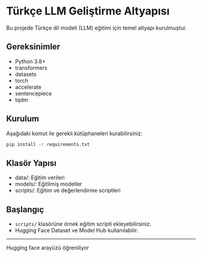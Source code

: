 # Türkçe LLM Geliştirme Altyapısı

Bu projede Türkçe dil modeli (LLM) eğitimi için temel altyapı kurulmuştur.

## Gereksinimler
- Python 3.8+
- transformers
- datasets
- torch
- accelerate
- sentencepiece
- tqdm

## Kurulum
Aşağıdaki komut ile gerekli kütüphaneleri kurabilirsiniz:

```bash
pip install -r requirements.txt
```

## Klasör Yapısı
- data/: Eğitim verileri
- models/: Eğitilmiş modeller
- scripts/: Eğitim ve değerlendirme scriptleri

## Başlangıç
- `scripts/` klasörüne örnek eğitim scripti ekleyebilirsiniz.
- Hugging Face Dataset ve Model Hub kullanılabilir.

---

Hugging face arayüzü öğreniliyor